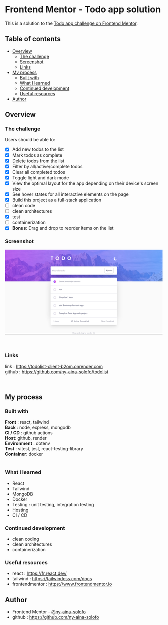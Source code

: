 # Frontend Mentor - Todo app solution

This is a solution to the [Todo app challenge on Frontend Mentor](https://www.frontendmentor.io/challenges/todo-app-Su1_KokOW). 
&nbsp;
## Table of contents

- [Overview](#overview)
  - [The challenge](#the-challenge)
  - [Screenshot](#screenshot)
  - [Links](#links)
- [My process](#my-process)
  - [Built with](#built-with)
  - [What I learned](#what-i-learned)
  - [Continued development](#continued-development)
  - [Useful resources](#useful-resources)
- [Author](#author)
&nbsp;
## Overview

### The challenge

Users should be able to:

- [x] Add new todos to the list
- [x] Mark todos as complete
- [x] Delete todos from the list
- [x] Filter by all/active/complete todos
- [x] Clear all completed todos
- [x] Toggle light and dark mode
- [x] View the optimal layout for the app depending on their device's screen size
- [x] See hover states for all interactive elements on the page
- [x] Build this project as a full-stack application
- [ ] clean code
- [ ] clean architectures
- [x] test
- [ ] containerization
- [x] **Bonus**: Drag and drop to reorder items on the list
  &nbsp;
### Screenshot

![](./todo-app-screenshot.png)


&nbsp;
### Links
link : https://todolist-client-b2om.onrender.com  
github : https://github.com/ny-aina-solofo/todolist

&nbsp;
## My process
### Built with
**Front** : react, tailwind  
**Back** : node, express, mongodb  
**CI / CD** : github actions  
**Host**: github, render  
**Environment** : dotenv  
**Test** : vitest, jest, react-testing-library  
**Container**: docker  
&nbsp;
### What I learned
- React
- Tailwind
- MongoDB
- Docker
- Testing : unit testing, integration testing
- Hosting
- CI / CD
&nbsp;
### Continued development
- clean coding
- clean architectures
- containerization
&nbsp;
### Useful resources
- react : https://fr.react.dev/
- tailwind : https://tailwindcss.com/docs
- frontendmentor : https://www.frontendmentor.io
&nbsp;
## Author
- Frontend Mentor - [@ny-aina-solofo](https://www.frontendmentor.io/profile/ny-aina-solofo)
- github : https://github.com/ny-aina-solofo
&nbsp;